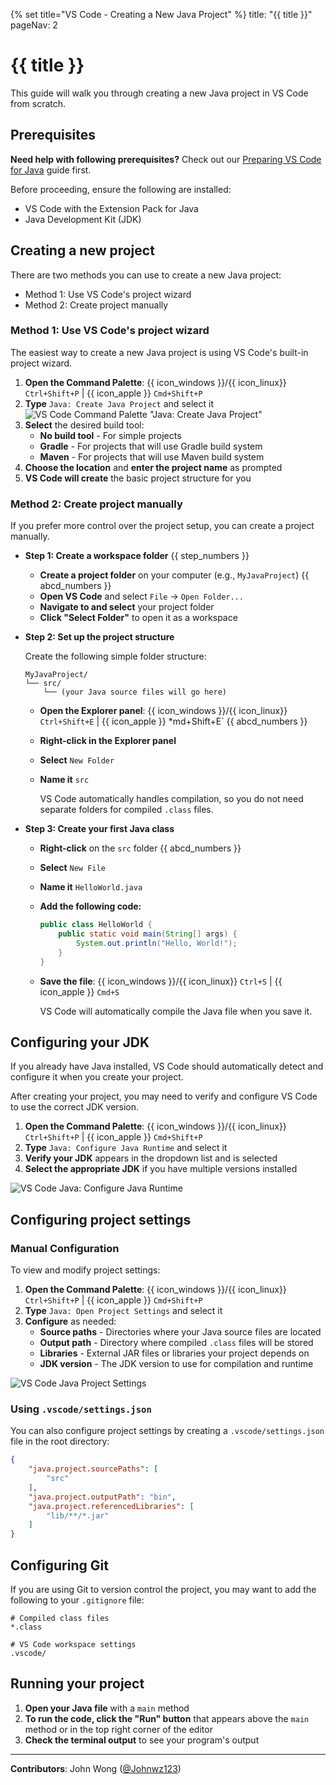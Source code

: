 {% set title="VS Code - Creating a New Java Project" %}
<frontmatter>
  title: "{{ title }}"
  pageNav: 2
</frontmatter>

<include src="vscode.md#wip-warning" />

# {{ title }}

This guide will walk you through creating a new Java project in VS Code from scratch.

## Prerequisites

<div id="vsc-java-prereq">

<box type="tip" seamless>

**Need help with following prerequisites?** Check out our [Preparing VS Code for Java](vscPreparingForJava.html) guide first.
</box>

Before proceeding, ensure the following are installed:

* VS Code with the Extension Pack for Java
* Java Development Kit (JDK)
</div>

## Creating a new project

There are two methods you can use to create a new Java project:

* Method 1: Use VS Code's project wizard
* Method 2: Create project manually

### Method 1: Use VS Code's project wizard

The easiest way to create a new Java project is using VS Code's built-in project wizard.

1. **Open the Command Palette**: {{ icon_windows }}/{{ icon_linux}} `Ctrl+Shift+P` | {{ icon_apple }} `Cmd+Shift+P`
1. **Type** `Java: Create Java Project` and select it
![VS Code Command Palette "Java: Create Java Project"](images/vscodeNewJavaProject/VSCodeCommandPaletteJavaCreateJavaProject.png)
1. **Select** the desired build tool:
   * **No build tool** - For simple projects
   * **Gradle** - For projects that will use Gradle build system
   * **Maven** - For projects that will use Maven build system
1. **Choose the location** and **enter the project name** as prompted
1. **VS Code will create** the basic project structure for you

### Method 2: Create project manually

If you prefer more control over the project setup, you can create a project manually.

* ****Step 1: Create a workspace folder**** {{ step_numbers }}
  * **Create a project folder** on your computer (e.g., `MyJavaProject`) {{ abcd_numbers }}
  * **Open VS Code** and select `File` → `Open Folder...`
  * **Navigate to and select** your project folder
  * **Click "Select Folder"** to open it as a workspace
  <p/>

* ****Step 2: Set up the project structure****

  Create the following simple folder structure:

  ```text
  MyJavaProject/
  └── src/
      └── (your Java source files will go here)
  ```

  * **Open the Explorer panel**: {{ icon_windows }}/{{ icon_linux}} `Ctrl+Shift+E` | {{ icon_apple }}   *md+Shift+E` {{ abcd_numbers }}
  * **Right-click in the Explorer panel**
  * **Select** `New Folder`
  * **Name it** `src`

    <box type="info" seamless>

    VS Code automatically handles compilation, so you do not need separate folders for compiled `.class`     files.
    </box>

* ****Step 3: Create your first Java class****

  * **Right-click** on the `src` folder {{ abcd_numbers }}
  * **Select** `New File`
  * **Name it** `HelloWorld.java`
  * **Add the following code:**

    ```java
    public class HelloWorld {
        public static void main(String[] args) {
            System.out.println("Hello, World!");
        }
    }
    ```

  *  **Save the file**: {{ icon_windows }}/{{ icon_linux}} `Ctrl+S` | {{ icon_apple }} `Cmd+S`
     <box type="info" seamless>

     VS Code will automatically compile the Java file when you save it.
     </box>

## Configuring your JDK

<box type="tip" seamless>

If you already have Java installed, VS Code should automatically detect and configure it when you create your project.
</box>

After creating your project, you may need to verify and configure VS Code to use the correct JDK version.

1. **Open the Command Palette**: {{ icon_windows }}/{{ icon_linux}} `Ctrl+Shift+P` | {{ icon_apple }} `Cmd+Shift+P`
1. **Type** `Java: Configure Java Runtime` and select it
1. **Verify your JDK** appears in the dropdown list and is selected
1. **Select the appropriate JDK** if you have multiple versions installed

![VS Code Java: Configure Java Runtime](images/vscodeNewJavaProject/VSCodeJavaConfigureJavaRuntime.png)

## Configuring project settings

### Manual Configuration

To view and modify project settings:

1. **Open the Command Palette**: {{ icon_windows }}/{{ icon_linux}} `Ctrl+Shift+P` | {{ icon_apple }} `Cmd+Shift+P`
1. **Type** `Java: Open Project Settings` and select it
1. **Configure** as needed:
   * **Source paths** - Directories where your Java source files are located
   * **Output path** - Directory where compiled `.class` files will be stored
   * **Libraries** - External JAR files or libraries your project depends on
   * **JDK version** - The JDK version to use for compilation and runtime

![VS Code Java Project Settings](images/vscodeNewJavaProject/VSCodeJavaProjectSettings.png)

### Using `.vscode/settings.json`

You can also configure project settings by creating a `.vscode/settings.json` file in the root directory:

```json
{
    "java.project.sourcePaths": [
        "src"
    ],
    "java.project.outputPath": "bin",
    "java.project.referencedLibraries": [
        "lib/**/*.jar"
    ]
}
```

## Configuring Git

If you are using Git to version control the project, you may want to add the following to your `.gitignore` file:

```gitignore
# Compiled class files
*.class

# VS Code workspace settings
.vscode/
```

## Running your project

1. **Open your Java file** with a `main` method
1. **To run the code, click the "Run" button** that appears above the `main` method or in the top right corner of the editor
1. **Check the terminal output** to see your program's output

---

**Contributors**: John Wong ([@Johnwz123](https://github.com/Johnwz123))
